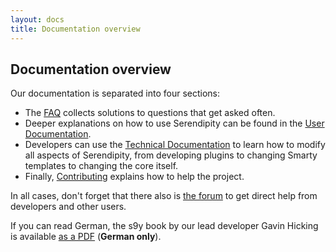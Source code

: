 ```yaml
---
layout: docs
title: Documentation overview
---
```


## Documentation overview

Our documentation is separated into four sections:

* The [FAQ](/docs/faq/index.html) collects solutions to questions that get asked often.
* Deeper explanations on how to use Serendipity can be found in the [User Documentation](/docs/users/index.html).
* Developers can use the [Technical Documentation](/docs/developers/index.html) to learn how to modify all aspects of Serendipity, from developing plugins to changing Smarty templates to changing the core itself.
* Finally, [Contributing](/docs/contributing/index.html) explains how to help the project.

In all cases, don't forget that there also is [the forum](https://board.s9y.org) to get direct help from developers and other users.

If you can read German, the s9y book by our lead developer Gavin Hicking is available [as a PDF](https://github.com/s9y/Book/blob/master/serendipity.pdf?raw=true) (**German only**).
